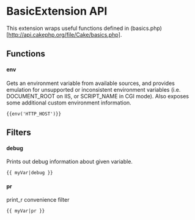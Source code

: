 BasicExtension API
==================================================

This extension wraps useful functions defined in (basics.php)[http://api.cakephp.org/file/Cake/basics.php].

## Functions

#### env

Gets an environment variable from available sources, and provides emulation
for unsupported or inconsistent environment variables (i.e. DOCUMENT_ROOT on
IIS, or SCRIPT_NAME in CGI mode).  Also exposes some additional custom
environment information.

```
{{env('HTTP_HOST')}}
```

## Filters

#### debug

Prints out debug information about given variable.

```
{{ myVar|debug }}
```

#### pr

print_r convenience filter

```
{{ myVar|pr }}
```

